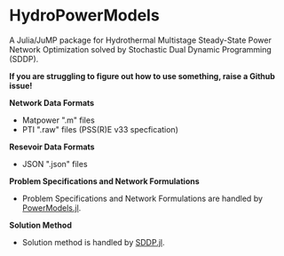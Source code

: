 # HydroPowerModels
A Julia/JuMP package for Hydrothermal Multistage Steady-State Power Network Optimization solved by Stochastic Dual Dynamic Programming (SDDP).

<!-- | **Build Status** | **Coverage** |
|:-----------------:|:-----------------:|
 [![Build Status][build-img]][build-url] | [![Codecov branch][codecov-img]][codecov-url] |

[build-img]: https://travis-ci.org/andrewrosemberg/HydroPowerModels.jl.svg?branch=master
[build-url]: https://travis-ci.org/andrewrosemberg/HydroPowerModels.jl -->

<!-- [codecov-img]: https://codecov.io/gh/andrewrosemberg/HydroPowerModels.jl/coverage.svg?branch=master
[codecov-url]: https://codecov.io/gh/andrewrosemberg/HydroPowerModels.jl?branch=master -->

**If you are struggling to figure out how to use something, raise a Github issue!**

**Network Data Formats**
* Matpower ".m" files
* PTI ".raw" files (PSS(R)E v33 specfication)

**Resevoir Data Formats**
* JSON ".json" files

**Problem Specifications and Network Formulations**
* Problem Specifications and Network Formulations are handled by [PowerModels.jl](https://github.com/lanl-ansi/PowerModels.jl).

**Solution Method**
* Solution method is handled by [SDDP.jl](https://github.com/odow/SDDP.jl).